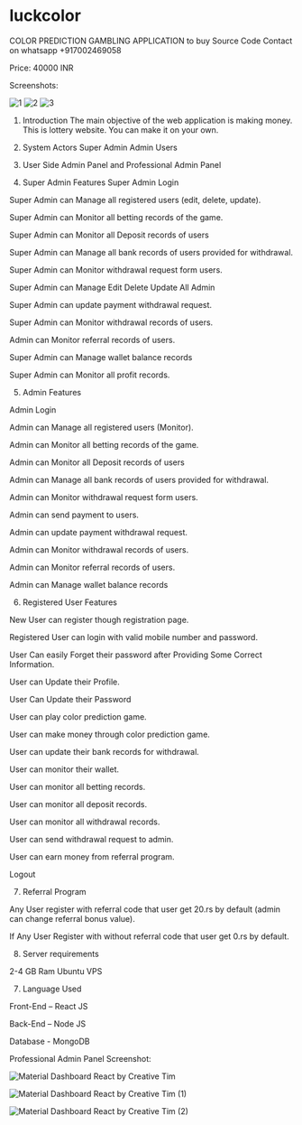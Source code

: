 # luckcolor
 COLOR PREDICTION GAMBLING APPLICATION
to buy Source Code Contact on whatsapp
+917002469058

Price: 40000 INR

Screenshots: 

![1](https://user-images.githubusercontent.com/69120293/217203726-e7fbb2c0-d36e-4112-91c1-424c8cf0aefb.JPG)
![2](https://user-images.githubusercontent.com/69120293/217203736-00e8b9d2-9e20-492f-8984-949c766186f2.JPG)
![3](https://user-images.githubusercontent.com/69120293/217203738-d02e864c-ba3d-4577-bc9b-c28906d19166.JPG)



1. Introduction
The main objective of the web application is making money. This is lottery website. You can make it on your own.


2. System Actors
Super Admin
Admin
Users
3. User Side Admin Panel and Professional Admin Panel
4. Super Admin Features
Super Admin Login

Super Admin can Manage all registered users (edit, delete, update).

Super Admin can Monitor all betting records of the game.

Super Admin can Monitor all Deposit records of users

Super Admin can Manage all bank records of users provided for withdrawal.

Super Admin can Monitor withdrawal request form users.

Super Admin can Manage Edit Delete Update All Admin 

Super Admin can update payment withdrawal request.

Super Admin can Monitor withdrawal records of users.

Admin can Monitor referral records of users.

Super Admin can Manage wallet balance records

Super Admin can Monitor all profit records.




5. Admin Features

Admin Login

Admin can Manage all registered users (Monitor).

Admin can Monitor all betting records of the game.

Admin can Monitor all Deposit records of users

Admin can Manage all bank records of users provided for withdrawal.

Admin can Monitor withdrawal request form users.

Admin can send payment to users.

Admin can update payment withdrawal request.

Admin can Monitor withdrawal records of users.

Admin can Monitor referral records of users.

Admin can Manage wallet balance records



6. Registered User Features

New User can register though registration page.

Registered User can login with valid mobile number and password.

User Can easily Forget their password after Providing Some Correct Information.

User can Update their Profile.

User Can Update their Password

User can play color prediction game.

User can make money through color prediction game.

User can update their bank records for withdrawal.

User can monitor their wallet.

User can monitor all betting records.

User can monitor all deposit records.

User can monitor all withdrawal records.

User can send withdrawal request to admin.

User can earn money from referral program.

Logout



7. Referral Program

Any User register with referral code that user get 20.rs by default (admin can change referral bonus value).

If Any User Register with without referral code that user get 0.rs by default.


8. Server requirements

2-4 GB Ram Ubuntu VPS



7. Language Used

Front-End – React JS

Back-End – Node JS

Database - MongoDB


Professional Admin Panel Screenshot:

![Material Dashboard React by Creative Tim](https://user-images.githubusercontent.com/69120293/217206352-561085a4-5267-494d-b02a-4192f39b98ed.png)


![Material Dashboard React by Creative Tim (1)](https://user-images.githubusercontent.com/69120293/217207438-19c75ed5-4fee-4a44-85ef-c6b6e5e8089f.png)


![Material Dashboard React by Creative Tim (2)](https://user-images.githubusercontent.com/69120293/217208430-117aac59-d3ec-4d04-ae68-81501cb5f989.png)
